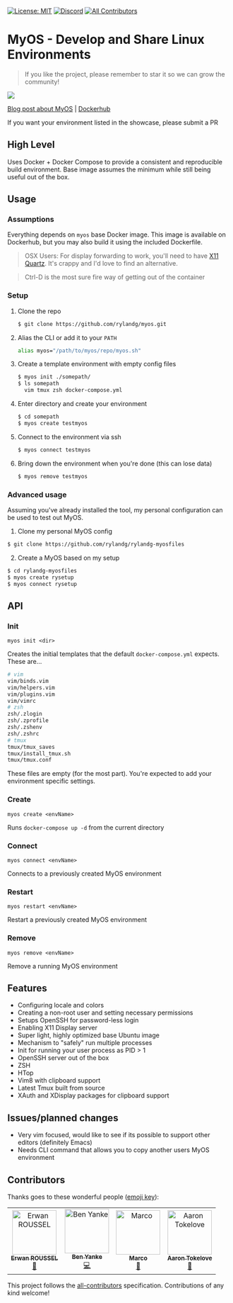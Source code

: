 [![License: MIT](https://img.shields.io/badge/License-MIT-yellow.svg)](https://opensource.org/licenses/MIT) [![Discord](https://img.shields.io/discord/586605046758637569.svg)](https://discord.gg/XXTvhdv)
[![All Contributors](https://img.shields.io/badge/all_contributors-4-orange.svg?style=flat-square)](#contributors)
# MyOS - Develop and Share Linux Environments

> If you like the project, please remember to star it so we can grow the community!

![](./myos.gif)

[Blog post about MyOS](https://cdevn.com/my-os) |      [Dockerhub](https://cloud.docker.com/repository/docker/rylandg/myos)

If you want your environment listed in the showcase, please submit a PR

## High Level

Uses Docker + Docker Compose to provide a consistent and reproducible build environment. Base image assumes the minimum while still being useful out of the box.

## Usage

### Assumptions

Everything depends on `myos` base Docker image. This image is available on Dockerhub, but you may also build it using the included Dockerfile.

> OSX Users: For display forwarding to work, you'll need to have [X11 Quartz](http://osxdaily.com/2012/12/02/x11-mac-os-x-xquartz/). It's crappy and I'd love to find an alternative.

> Ctrl-D is the most sure fire way of getting out of the container

### Setup

1. Clone the repo

    ```bash
    $ git clone https://github.com/rylandg/myos.git
    ```

1. Alias the CLI or add it to your `PATH`

    ```bash
    alias myos="/path/to/myos/repo/myos.sh"
    ```

1. Create a template environment with empty config files

    ```bash
    $ myos init ./somepath/
    $ ls somepath
      vim tmux zsh docker-compose.yml
    ```

1. Enter directory and create your environment

    ```bash
    $ cd somepath
    $ myos create testmyos 
    ```

1. Connect to the environment via ssh

    ```bash
    $ myos connect testmyos
    ```

1. Bring down the environment when you're done (this can lose data)

    ```bash
    $ myos remove testmyos
    ```

### Advanced usage

Assuming you've already installed the tool, my personal configuration can be used to test out MyOS.

1. Clone my personal MyOS config

```bash
$ git clone https://github.com/rylandg/rylandg-myosfiles
```

2. Create a MyOS based on my setup

```bash
$ cd rylandg-myosfiles
$ myos create rysetup
$ myos connect rysetup
```

## API

### Init
`myos init <dir>`

Creates the initial templates that the default `docker-compose.yml` expects. These are...

```bash
# vim
vim/binds.vim
vim/helpers.vim
vim/plugins.vim
vim/vimrc
# zsh
zsh/.zlogin
zsh/.zprofile
zsh/.zshenv
zsh/.zshrc
# tmux
tmux/tmux_saves
tmux/install_tmux.sh
tmux/tmux.conf
```

These files are empty (for the most part). You're expected to add your environment specific settings.

### Create
`myos create <envName>`

Runs `docker-compose up -d` from the current directory

### Connect
`myos connect <envName>`

Connects to a previously created MyOS environment


### Restart

`myos restart <envName>`

Restart a previously created MyOS environment

### Remove

`myos remove <envName>`

Remove a running MyOS environment

## Features

* Configuring locale and colors
* Creating a non-root user and setting necessary permissions
* Setups OpenSSH for password-less login
* Enabling X11 Display server
* Super light, highly optimized base Ubuntu image
* Mechanism to "safely" run multiple processes
* Init for running your user process as PID > 1
* OpenSSH server out of the box
* ZSH
* HTop
* Vim8 with clipboard support
* Latest Tmux built from source
* XAuth and XDisplay packages for clipboard support


## Issues/planned changes

* Very vim focused, would like to see if its possible to support other editors (definitely Emacs)
* Needs CLI command that allows you to copy another users MyOS environment

## Contributors

Thanks goes to these wonderful people ([emoji key](https://allcontributors.org/docs/en/emoji-key)):

<!-- ALL-CONTRIBUTORS-LIST:START - Do not remove or modify this section -->
<!-- prettier-ignore -->
<table><tr><td align="center"><a href="https://github.com/dimensi0n"><img src="https://avatars3.githubusercontent.com/u/25726586?v=4" width="100px;" alt="Erwan ROUSSEL"/><br /><sub><b>Erwan ROUSSEL</b></sub></a><br /><a href="https://github.com/rylandg/myos/commits?author=dimensi0n" title="Documentation">📖</a></td><td align="center"><a href="https://benyanke.com"><img src="https://avatars1.githubusercontent.com/u/4274911?v=4" width="100px;" alt="Ben Yanke"/><br /><sub><b>Ben Yanke</b></sub></a><br /><a href="https://github.com/rylandg/myos/commits?author=benyanke" title="Code">💻</a></td><td align="center"><a href="https://github.com/marcopiraccini"><img src="https://avatars0.githubusercontent.com/u/668050?v=4" width="100px;" alt="Marco"/><br /><sub><b>Marco</b></sub></a><br /><a href="https://github.com/rylandg/myos/issues?q=author%3Amarcopiraccini" title="Bug reports">🐛</a></td><td align="center"><a href="https://toke.love"><img src="https://avatars3.githubusercontent.com/u/2603109?v=4" width="100px;" alt="Aaron Tokelove"/><br /><sub><b>Aaron Tokelove</b></sub></a><br /><a href="https://github.com/rylandg/myos/issues?q=author%3Atokelove" title="Bug reports">🐛</a></td></tr></table>

<!-- ALL-CONTRIBUTORS-LIST:END -->

This project follows the [all-contributors](https://github.com/all-contributors/all-contributors) specification. Contributions of any kind welcome!